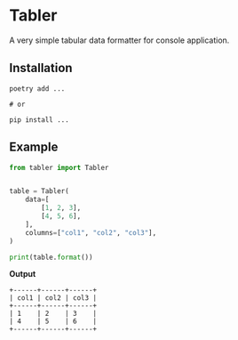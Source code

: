 # Tabler

A very simple tabular data formatter for console application.

## Installation

```shell
poetry add ...

# or

pip install ...
```

## Example

```python
from tabler import Tabler


table = Tabler(
    data=[
        [1, 2, 3],
        [4, 5, 6],
    ],
    columns=["col1", "col2", "col3"],
)

print(table.format())
```

**Output**

```text
+------+------+------+
| col1 | col2 | col3 |
+------+------+------+
| 1    | 2    | 3    |
| 4    | 5    | 6    |
+------+------+------+
```
